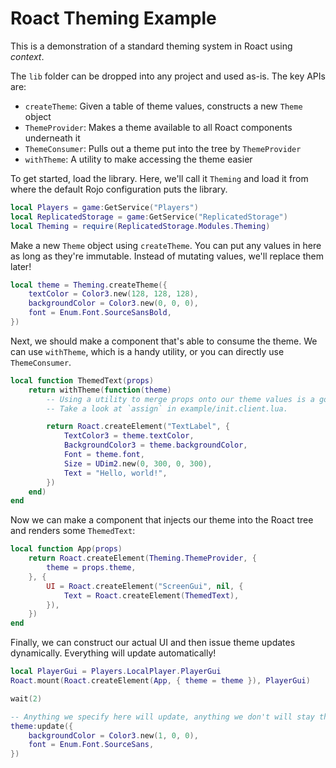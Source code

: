 # Roact Theming Example
This is a demonstration of a standard theming system in Roact using *context*.

The `lib` folder can be dropped into any project and used as-is. The key APIs are:

* `createTheme`: Given a table of theme values, constructs a new `Theme` object
* `ThemeProvider`: Makes a theme available to all Roact components underneath it
* `ThemeConsumer`: Pulls out a theme put into the tree by `ThemeProvider`
* `withTheme`: A utility to make accessing the theme easier

To get started, load the library. Here, we'll call it `Theming` and load it from where the default Rojo configuration puts the library.

```lua
local Players = game:GetService("Players")
local ReplicatedStorage = game:GetService("ReplicatedStorage")
local Theming = require(ReplicatedStorage.Modules.Theming)
```

Make a new `Theme` object using `createTheme`. You can put any values in here as long as they're immutable. Instead of mutating values, we'll replace them later!

```lua
local theme = Theming.createTheme({
	textColor = Color3.new(128, 128, 128),
	backgroundColor = Color3.new(0, 0, 0),
	font = Enum.Font.SourceSansBold,
})
```

Next, we should make a component that's able to consume the theme. We can use `withTheme`, which is a handy utility, or you can directly use `ThemeConsumer`.

```lua
local function ThemedText(props)
	return withTheme(function(theme)
		-- Using a utility to merge props onto our theme values is a good idea.
		-- Take a look at `assign` in example/init.client.lua.

		return Roact.createElement("TextLabel", {
			TextColor3 = theme.textColor,
			BackgroundColor3 = theme.backgroundColor,
			Font = theme.font,
			Size = UDim2.new(0, 300, 0, 300),
			Text = "Hello, world!",
		})
	end)
end
```

Now we can make a component that injects our theme into the Roact tree and renders some `ThemedText`:

```lua
local function App(props)
	return Roact.createElement(Theming.ThemeProvider, {
		theme = props.theme,
	}, {
		UI = Roact.createElement("ScreenGui", nil, {
			Text = Roact.createElement(ThemedText),
		}),
	})
end
```

Finally, we can construct our actual UI and then issue theme updates dynamically. Everything will update automatically!

```lua
local PlayerGui = Players.LocalPlayer.PlayerGui
Roact.mount(Roact.createElement(App, { theme = theme }), PlayerGui)

wait(2)

-- Anything we specify here will update, anything we don't will stay the same!
theme:update({
	backgroundColor = Color3.new(1, 0, 0),
	font = Enum.Font.SourceSans,
})
```